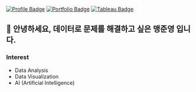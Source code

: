 [![Profile Badge](http://img.shields.io/badge/-Profile-006600?style=for-the-badge&logo=notion&link=https://www.notion.so/Joonyoung-Maeng-ee88fc502e284631876e053cbe5f6943)](https://www.notion.so/Joonyoung-Maeng-ee88fc502e284631876e053cbe5f6943) [![Portfolio Badge](http://img.shields.io/badge/-Portfolio-0062AD?style=for-the-badge&logo=Notion&link=https://www.notion.so/01bdc189a4b142c489bda21ec4fff010?v=5b2e45b2ffca4d42921c3b84599bd66b)](https://www.notion.so/01bdc189a4b142c489bda21ec4fff010?v=5b2e45b2ffca4d42921c3b84599bd66b) [![Tableau Badge](http://img.shields.io/badge/-Tableau%20Public-071D49?style=for-the-badge&logo=Tableau&link=https://public.tableau.com/app/profile/.61117511#!/)](https://public.tableau.com/app/profile/.61117511#!/) 

## 👋 안녕하세요, 데이터로 문제를 해결하고 싶은 맹준영 입니다.

### Interest
- Data Analysis
- Data Visualization
- AI (Artificial Intelligence)
